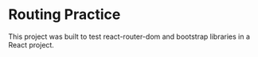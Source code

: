 # Routing Practice

This project was built to test react-router-dom and bootstrap libraries in a React project.